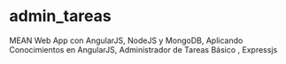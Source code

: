 # admin_tareas
MEAN Web App con AngularJS, NodeJS y MongoDB, Aplicando Conocimientos en AngularJS, Administrador de Tareas Básico , Expressjs

